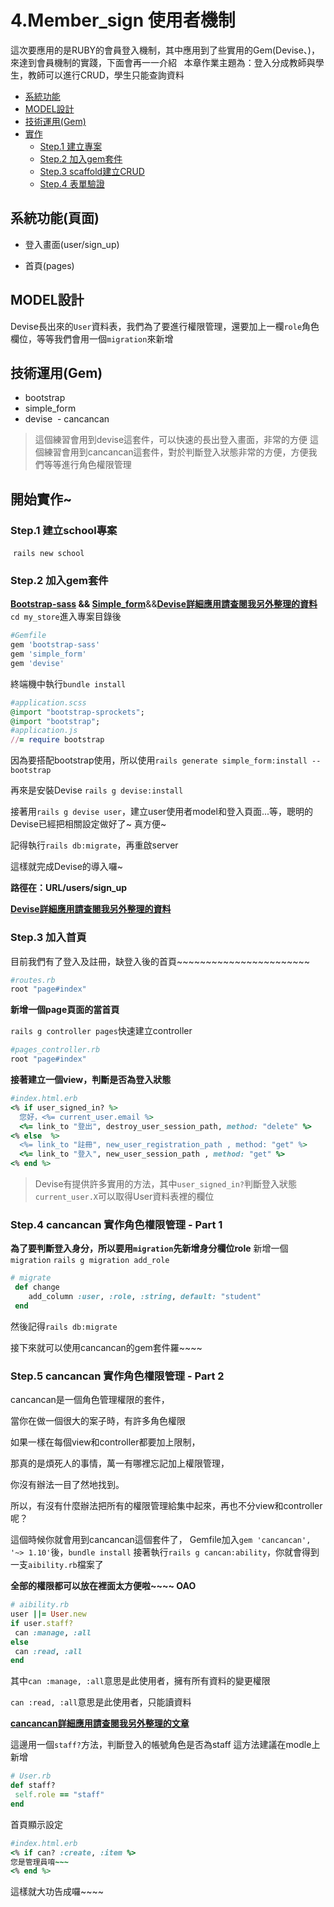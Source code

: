 # 4.Member_sign 使用者機制
這次要應用的是RUBY的會員登入機制，其中應用到了些實用的Gem(Devise、)，來達到會員機制的實踐，下面會再一一介紹
  
本章作業主題為：登入分成教師與學生，教師可以進行CRUD，學生只能查詢資料

- [系統功能](#系統功能頁面)
- [MODEL設計](#model設計)
- [技術運用(Gem)](#技術運用gem)
- [實作](#開始實作)
  - [Step.1 建立專案](#step1-建立my_store專案)
  - [Step.2 加入gem套件](#step2-加入gem套件)
  - [Step.3 scaffold建立CRUD](#step3-scaffold建立product和coupon的crud)
  - [Step.4 表單驗證](#step4-表單驗證)
 

## 系統功能(頁面)
 
 
- 登入畫面(user/sign_up)

- 首頁(pages)



## MODEL設計

Devise長出來的`User`資料表，我們為了要進行權限管理，還要加上一欄`role`角色欄位，等等我們會用一個`migration`來新增





 

 
## 技術運用(Gem)
  - bootstrap
  - simple_form
  - devise
  - cancancan
> 這個練習會用到devise這套件，可以快速的長出登入畫面，非常的方便
> 這個練習會用到cancancan這套件，對於判斷登入狀態非常的方便，方便我們等等進行角色權限管理

## 開始實作~

### Step.1 建立school專案
  `rails new school`
  
### Step.2 加入gem套件

**[Bootstrap-sass](https://github.com/momo200e/Ruby_Rails_Notes/blob/master/Gem_Notes.md#bootstrap-sass) && [Simple_form](https://github.com/momo200e/Ruby_Rails_Notes/blob/master/Gem_Notes.md#simple_form)**&&**[Devise詳細應用請查閱我另外整理的資料](https://github.com/momo200e/Ruby_Rails_Notes/blob/master/Gem_Notes.md#devise會員機制)**
`cd my_store`進入專案目錄後
```ruby
#Gemfile
gem 'bootstrap-sass'
gem 'simple_form'
gem 'devise'
``` 
終端機中執行`bundle install`

```ruby
#application.scss
@import "bootstrap-sprockets";
@import "bootstrap";
#application.js
//= require bootstrap
``` 
因為要搭配bootstrap使用，所以使用`rails generate simple_form:install --bootstrap`
    
再來是安裝Devise
`rails g devise:install`
  
接著用`rails g devise user`，建立user使用者model和登入頁面...等，聰明的Devise已經把相關設定做好了~ 真方便~
  
記得執行`rails db:migrate`，再重啟server
  
這樣就完成Devise的導入囉~
  
**路徑在：URL/users/sign_up**
  
**[Devise詳細應用請查閱我另外整理的資料](https://github.com/momo200e/Ruby_Rails_Notes/blob/master/Gem_Notes.md#devise會員機制)**


### Step.3 加入首頁
目前我們有了登入及註冊，缺登入後的首頁~~~~~~~~~~~~~~~~~~~~~~~
```ruby
#routes.rb
root "page#index"
```

**新增一個page頁面的當首頁**

`rails g controller pages`快速建立controller

```ruby
#pages_controller.rb
root "page#index"
```
**接著建立一個view，判斷是否為登入狀態**
```ruby
#index.html.erb
<% if user_signed_in? %>
  您好，<%= current_user.email %>
  <%= link_to "登出", destroy_user_session_path, method: "delete" %>
<% else  %>
  <%= link_to "註冊", new_user_registration_path , method: "get" %>
  <%= link_to "登入", new_user_session_path , method: "get" %>
<% end %>
```
> Devise有提供許多實用的方法，其中`user_signed_in?`判斷登入狀態
> `current_user.X`可以取得User資料表裡的欄位


### Step.4 cancancan 實作角色權限管理 - Part 1
**為了要判斷登入身分，所以要用`migration`先新增身分欄位role**
新增一個`migration`  `rails g migration add_role`
```ruby
# migrate
 def change
    add_column :user, :role, :string, default: "student"
 end
```
然後記得`rails db:migrate`

接下來就可以使用cancancan的gem套件羅~~~~

### Step.5 cancancan 實作角色權限管理 - Part 2
cancancan是一個角色管理權限的套件，

當你在做一個很大的案子時，有許多角色權限

如果一樣在每個view和controller都要加上限制，

那真的是煩死人的事情，萬一有哪裡忘記加上權限管理，

你沒有辦法一目了然地找到。

所以，有沒有什麼辦法把所有的權限管理給集中起來，再也不分view和controller呢？

這個時候你就會用到cancancan這個套件了，
Gemfile加入`gem 'cancancan', '~> 1.10'`後，`bundle install`
接著執行`rails g cancan:ability`，你就會得到一支`aibility.rb`檔案了

**全部的權限都可以放在裡面太方便啦~~~~ OAO**

```ruby
# aibility.rb
user ||= User.new
if user.staff?
 can :manage, :all
else
 can :read, :all
end
```
其中`can :manage, :all`意思是此使用者，擁有所有資料的變更權限

`can :read, :all`意思是此使用者，只能讀資料

**[cancancan詳細應用請查閱我另外整理的文章](https://github.com/momo200e/Ruby_Rails_Notes/blob/master/Gem_Notes.md#cancancan)**

這邊用一個`staff?`方法，判斷登入的帳號角色是否為staff
這方法建議在modle上新增
```ruby
# User.rb
def staff?
 self.role == "staff"
end
```
首頁顯示設定

```ruby
#index.html.erb
<% if can? :create, :item %>
您是管理員唷~~~
<% end %>
```
這樣就大功告成囉~~~~
